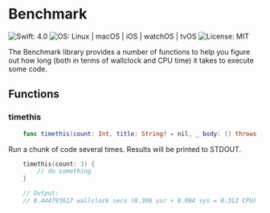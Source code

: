 # Benchmark

![Swift: 4.0](https://img.shields.io/badge/Swift-4.0-orange.svg)
![OS: Linux | macOS | iOS | watchOS | tvOS](https://img.shields.io/badge/OS-Linux%20%7C%20macOS%20%7C%20iOS%20%7C%20watchOS%20%7C%20tvOS-brightgreen.svg)
![License: MIT](https://img.shields.io/badge/License-MIT-blue.svg)

The Benchmark library provides a number of functions to help you figure out how long
(both in terms of wallclock and CPU time) it takes to execute some code.

## Functions

### timethis

```swift
	func timethis(count: Int, title: String? = nil, _ body: () throws -> Void) rethrows
```

Run a chunk of code several times. Results will be printed to STDOUT.

```swift
	timethis(count: 3) {
		// do something
	}

	// Output:
	// 0.444793617 wallclock secs (0.308 usr + 0.004 sys = 0.312 CPU)
```

